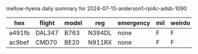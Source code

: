 mellow-hyena daily summary for 2024-07-13-anderson1-rpi4c-adsb-1090

|hex|flight|model|reg|emergency|mil|weirdo|
|--|--|--|--|--|--|--|
|a491fb|DAL347|B763|N394DL|none|F|F|
|ac9bef|CMD70|BE20|N911RX|none|F|F|

